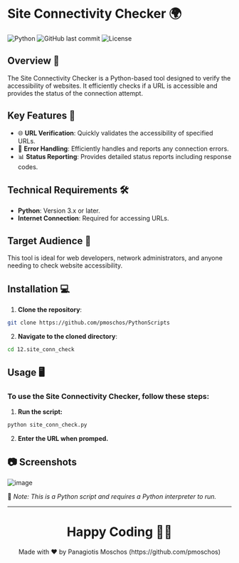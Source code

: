 # Site Connectivity Checker 🌍

![Python](https://img.shields.io/badge/language-Python-blue.svg) ![GitHub last commit](https://github.com/pmoschos/PythonScripts/tree/main/12.site_conn_check) ![License](https://img.shields.io/badge/license-MIT-green.svg)

## Overview 📖
The Site Connectivity Checker is a Python-based tool designed to verify the accessibility of websites. It efficiently checks if a URL is accessible and provides the status of the connection attempt.

## Key Features 🔑
- 🌐 **URL Verification**: Quickly validates the accessibility of specified URLs.
- 🚀 **Error Handling**: Efficiently handles and reports any connection errors.
- 📊 **Status Reporting**: Provides detailed status reports including response codes.

## Technical Requirements 🛠️
- **Python**: Version 3.x or later.
- **Internet Connection**: Required for accessing URLs.

## Target Audience 👥
This tool is ideal for web developers, network administrators, and anyone needing to check website accessibility.

## Installation 💻

1. **Clone the repository**:
```bash
git clone https://github.com/pmoschos/PythonScripts
```

2. **Navigate to the cloned directory**:
```bash
cd 12.site_conn_check
```

## Usage 🖥️
### To use the Site Connectivity Checker, follow these steps:

1. **Run the script:**
```bash
python site_conn_check.py
```

2. **Enter the URL when promped.**

## :camera: Screenshots
![image](https://github.com/pmoschos/pmoschos/assets/133533759/dc6d8eaf-2000-4cb6-96cf-b47651cb88c4)

🔗 *Note: This is a Python script and requires a Python interpreter to run.*

---

<h1 align=center>Happy Coding 👨‍💻 </h1>

<p align="center">
  Made with ❤️ by Panagiotis Moschos (https://github.com/pmoschos)
</p>